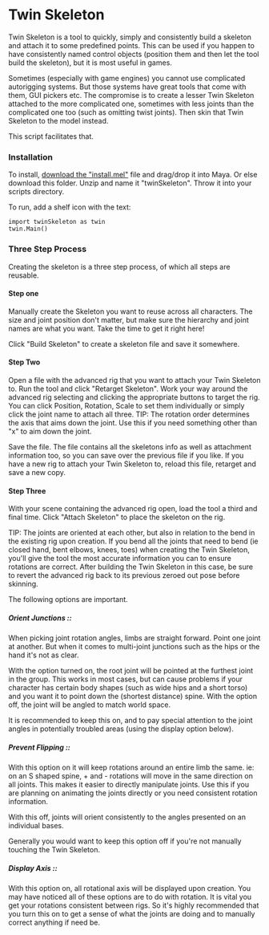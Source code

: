 # Twin Skeleton

Twin Skeleton is a tool to quickly, simply and consistently build a skeleton and attach it to some predefined points. This can be used if you happen to have consistently named control objects (position them and then let the tool build the skeleton), but it is most useful in games.

Sometimes (especially with game engines) you cannot use complicated autorigging systems. But those systems have great tools that come with them, GUI pickers etc. The compromise is to create a lesser Twin Skeleton attached to the more complicated one, sometimes with less joints than the complicated one too (such as omitting twist joints). Then skin that Twin Skeleton to the model instead.

This script facilitates that.

### Installation

To install, [download the "install.mel"](https://github.com/internetimagery/twinSkeleton/releases/latest) file and drag/drop it into Maya.
Or else download this folder. Unzip and name it "twinSkeleton". Throw it into your scripts directory.

To run, add a shelf icon with the text:

    import twinSkeleton as twin
    twin.Main()

### Three Step Process

Creating the skeleton is a three step process, of which all steps are reusable.

#### Step one

Manually create the Skeleton you want to reuse across all characters. The size and joint position don't matter, but make sure the hierarchy and joint names are what you want. Take the time to get it right here!

Click "Build Skeleton" to create a skeleton file and save it somewhere.

#### Step Two

Open a file with the advanced rig that you want to attach your Twin Skeleton to. Run the tool and click "Retarget Skeleton".
Work your way around the advanced rig selecting and clicking the appropriate buttons to target the rig.
You can click Position, Rotation, Scale to set them individually or simply click the joint name to attach all three.
TIP: The rotation order determines the axis that aims down the joint. Use this if you need something other than "x" to aim down the joint.

Save the file. The file contains all the skeletons info as well as attachment information too, so you can save over the previous file if you like. If you have a new rig to attach your Twin Skeleton to, reload this file, retarget and save a new copy.

#### Step Three

With your scene containing the advanced rig open, load the tool a third and final time.
Click "Attach Skeleton" to place the skeleton on the rig.

TIP: The joints are oriented at each other, but also in relation to the bend in the existing rig upon creation. If you bend all the joints that need to bend (ie closed hand, bent elbows, knees, toes) when creating the Twin Skeleton, you'll give the tool the most accurate information you can to ensure rotations are correct. After building the Twin Skeleton in this case, be sure to revert the advanced rig back to its previous zeroed out pose before skinning.

The following options are important.

##### Orient Junctions ::

When picking joint rotation angles, limbs are straight forward. Point one joint at another. But when it comes to multi-joint junctions such as the hips or the hand it's not as clear.

With the option turned on, the root joint will be pointed at the furthest joint in the group. This works in most cases, but can cause problems if your character has certain body shapes (such as wide hips and a short torso) and you want it to point down the (shortest distance) spine.
With the option off, the joint will be angled to match world space.

It is recommended to keep this on, and to pay special attention to the joint angles in potentially troubled areas (using the display option below).

##### Prevent Flipping ::

With this option on it will keep rotations around an entire limb the same.
ie: on an S shaped spine, + and - rotations will move in the same direction on all joints. This makes it easier to directly manipulate joints.
Use this if you are planning on animating the joints directly or you need consistent rotation information.

With this off, joints will orient consistently to the angles presented on an individual bases.

Generally you would want to keep this option off if you're not manually touching the Twin Skeleton.

##### Display Axis ::

With this option on, all rotational axis will be displayed upon creation. You may have noticed all of these options are to do with rotation. It is vital you get your rotations consistent between rigs. So it's highly recommended that you turn this on to get a sense of what the joints are doing and to manually correct anything if need be.
